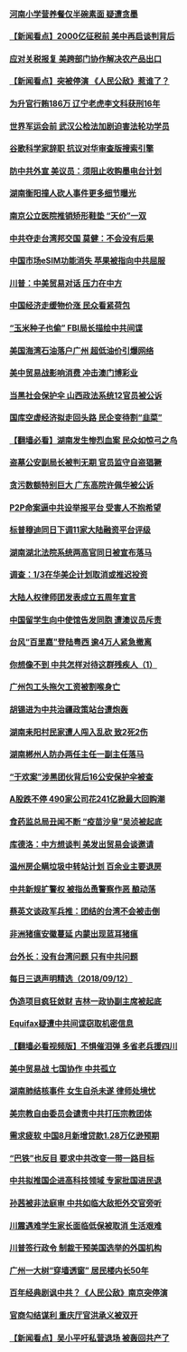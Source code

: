 #### [河南小学营养餐仅半碗素面 疑遭贪墨](../pages/nsc413/n10712692.md) 

#### [【新闻看点】2000亿征税前 美中再启谈判背后](../pages/nsc413/n10712209.md) 

#### [应对关税报复 美跨部门协作解决农产品出口](../pages/nsc413/n10712689.md) 

#### [【新闻看点】突被停演 《人民公敌》惹谁了？](../pages/nsc413/n10712432.md) 

#### [为升官行贿186万 辽宁老虎李文科获刑16年](../pages/nsc413/n10712648.md) 

#### [世界军运会前 武汉公检法加剧迫害法轮功学员](../pages/nsc413/n10712684.md) 

#### [谷歌科学家辞职 抗议对华审查版搜索引擎](../pages/nsc413/n10712580.md) 

#### [防中共外宣 美议员：须阻止收购墨电台计划](../pages/nsc413/n10712494.md) 

#### [湖南衡阳撞人砍人事件更多细节曝光](../pages/nsc413/n10712374.md) 

#### [南京公立医院推销矫形鞋垫 “天价”一双](../pages/nsc413/n10712322.md) 

#### [中共夺走台湾邦交国 莫健：不会没有后果](../pages/nsc413/n10710467.md) 

#### [中国市场eSIM功能消失 苹果被指向中共屈服](../pages/nsc413/n10712409.md) 

#### [川普：中美贸易对话 压力在中方](../pages/nsc413/n10712175.md) 

#### [中国经济走缓物价涨 民众看紧荷包](../pages/nsc413/n10712210.md) 

#### [“玉米种子也偷” FBI局长描绘中共间谍](../pages/nsc413/n10712231.md) 

#### [美国海湾石油落户广州 超低油价引爆网络](../pages/nsc413/n10712105.md) 

#### [美中贸易战影响消费 冲击澳门博彩业](../pages/nsc413/n10712119.md) 

#### [当黑社会保护伞 山西政法系统12官员被公诉](../pages/nsc413/n10711989.md) 

#### [国库空虚经济拟走回头路 民企变待割“韭菜”](../pages/nsc413/n10712085.md) 

#### [【翻墙必看】湖南发生惨烈血案 民众如惊弓之鸟](../pages/nsc413/n10710269.md) 

#### [盗墓公安副局长被判无期 官员监守自盗猖獗](../pages/nsc413/n10709814.md) 

#### [贪污数额特别巨大 广东高院许佩华被公诉](../pages/nsc413/n10711795.md) 

#### [P2P命案逼中共设举报平台 受害人不抱希望](../pages/nsc413/n10711536.md) 

#### [标普穆迪同日下调11家大陆融资平台评级](../pages/nsc413/n10710903.md) 

#### [湖南湖北法院系统两高官同日被宣布落马](../pages/nsc413/n10711489.md) 

#### [调查：1/3在华美企计划取消或推迟投资](../pages/nsc413/n10711526.md) 

#### [大陆人权律师团发表成立五周年宣言](../pages/nsc413/n10711452.md) 

#### [中国留学生向中使馆告发同胞 遭澳议员斥责](../pages/nsc413/n10711384.md) 

#### [台风“百里嘉”登陆粤西 逾4万人紧急撤离](../pages/nsc413/n10711283.md) 

#### [你想像不到 中共怎样对待这群残疾人（1）](../pages/nsc413/n10708905.md) 

#### [广州包工头拖欠工资被割喉身亡](../pages/nsc413/n10711317.md) 

#### [胡锡进为中共治疆政策站台遭炮轰](../pages/nsc413/n10711220.md) 

#### [湖南耒阳村民家遭人闯入乱砍 致2死2伤](../pages/nsc413/n10710655.md) 

#### [湖南郴州人防办两任主任一副主任落马](../pages/nsc413/n10710906.md) 

#### [“于欢案”涉黑团伙背后16公安保护伞被查](../pages/nsc413/n10710250.md) 

#### [A股跌不停 490家公司花241亿掀最大回购潮](../pages/nsc413/n10710812.md) 

#### [食药监总局丑闻不断 “疫苗沙皇”吴浈被起底](../pages/nsc413/n10710605.md) 

#### [库德洛：中方想谈判 美发出贸易会谈邀请](../pages/nsc413/n10710560.md) 

#### [温州房企瞒垃圾中转站计划 百余业主要退房](../pages/nsc413/n10710389.md) 

#### [中共新规扩警权 被指怂恿警察作恶 酿动荡](../pages/nsc413/n10710639.md) 

#### [蔡英文谈政军兵推：团结的台湾不会被击倒](../pages/nsc413/n10710557.md) 

#### [非洲猪瘟安徽蔓延 内蒙出现蓝耳猪瘟](../pages/nsc413/n10709208.md) 

#### [台外长：没有台湾问题 只有中共问题](../pages/nsc413/n10710495.md) 

#### [每日三退声明精选（2018/09/12）](../pages/nsc413/n10710423.md) 

#### [伪造项目疯狂敛财 吉林一政协副主席被起底](../pages/nsc413/n10709763.md) 

#### [Equifax疑遭中共间谍窃取机密信息](../pages/nsc413/n10709708.md) 

#### [【翻墙必看视频版】不惧催泪弹 多省老兵援四川](../pages/nsc413/n10707629.md) 

#### [美中贸易战 七国协作 中共孤立](../pages/nsc413/n10709912.md) 

#### [湖南肺结核事件 女生自杀未遂 律师处境忧](../pages/nsc413/n10710345.md) 

#### [美宗教自由委员会谴责中共打压宗教团体](../pages/nsc413/n10709765.md) 

#### [需求疲软 中国8月新增贷款1.28万亿逊预期](../pages/nsc413/n10710167.md) 

#### [“巴铁”也反目  要求中共改变一带一路目标](../pages/nsc413/n10710048.md) 

#### [中共拟推国企进高科技领域 专家批国进民退](../pages/nsc413/n10710110.md) 

#### [孙茜被非法庭审 中共如临大敌拒外交官旁听](../pages/nsc413/n10707899.md) 

#### [川震遇难学生家长面临低保被取消 生活艰难](../pages/nsc413/n10709986.md) 

#### [川普签行政令 制裁干预美国选举的外国机构](../pages/nsc413/n10709804.md) 

#### [广州一大树“穿墙透窗” 居民楼内长50年](../pages/nsc413/n10710118.md) 

#### [百年经典剧讽中共？《人民公敌》南京突停演](../pages/nsc413/n10709929.md) 

#### [官商勾结谋利 重庆厅官洪承义被双开](../pages/nsc413/n10709206.md) 

#### [【新闻看点】吴小平吁私营退场 被轰回共产了](../pages/nsc413/n10709740.md) 


